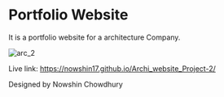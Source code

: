 # Portfolio Website 
It is a portfolio website for a architecture Company.

![arc_2](https://user-images.githubusercontent.com/80466283/163948369-e3afd55c-a99b-44e6-8fe1-a232fd02a476.png)

Live link: https://nowshin17.github.io/Archi_website_Project-2/


Designed by Nowshin Chowdhury
